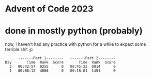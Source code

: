 # Advent of Code 2023
# done in mostly python (probably)
now, I haven't had any practice with python for a while to expect some terrible shit ;p

```
      -------Part 1--------   -------Part 2--------
Day       Time  Rank  Score       Time  Rank  Score
  2   00:42:57  9255      0   00:45:22  8014      0
  1   00:08:12  4066      0   00:18:01  1451      0
```
